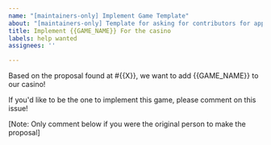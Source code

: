 ```yaml
---
name: "[maintainers-only] Implement Game Template"
about: "[maintainers-only] Template for asking for contributors for approved games"
title: Implement {{GAME_NAME}} For the casino
labels: help wanted
assignees: ''

---
```


Based on the proposal found at #{{X}}, we want to add {{GAME_NAME}} to our casino!

If you'd like to be the one to implement this game, please comment on this issue!

[Note: Only comment below if you were the original person to make the proposal]
